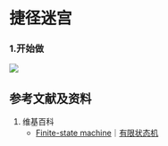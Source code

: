 # 捷径迷宫

### 1.开始做

![](/images/强化学习/基本概念和经典实验/捷径迷宫/1a1.png)

## 参考文献及资料

1. 维基百科
	- [Finite-state machine](https://en.wikipedia.org/wiki/Finite-state_machine)｜[有限状态机](https://zh.wikipedia.org/wiki/有限状态机) 

